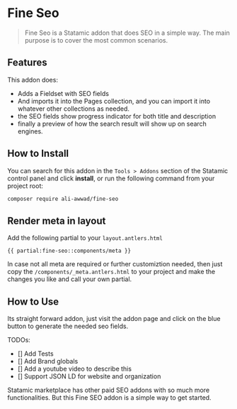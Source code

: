 # Fine Seo

> Fine Seo is a Statamic addon that does SEO in a simple way. The main purpose is to cover the most common scenarios. 

## Features

This addon does:

- Adds a Fieldset with SEO fields
- And imports it into the Pages collection, and you can import it into whatever other collections as needed.
- the SEO fields show progress indicator for both title and description
- finally a preview of how the search result will show up on search engines.

## How to Install

You can search for this addon in the `Tools > Addons` section of the Statamic control panel and click **install**, or run the following command from your project root:

``` bash
composer require ali-awwad/fine-seo
```

## Render meta in layout 

Add the following partial to your `layout.antlers.html`

`{{ partial:fine-seo::components/meta }}`

In case not all meta are required or further customiztion needed, then just copy the `/components/_meta.antlers.html` to your project and make the changes you like and call your own partial.

## How to Use

Its straight forward addon, just visit the addon page and click on the blue button to generate the needed seo fields.

TODOs:
- [] Add Tests
- [] Add Brand globals
- [] Add a youtube video to describe this
- [] Support JSON LD for website and organization

Statamic marketplace has other paid SEO addons with so much more functionalities. But this Fine SEO addon is a simple way to get started.
